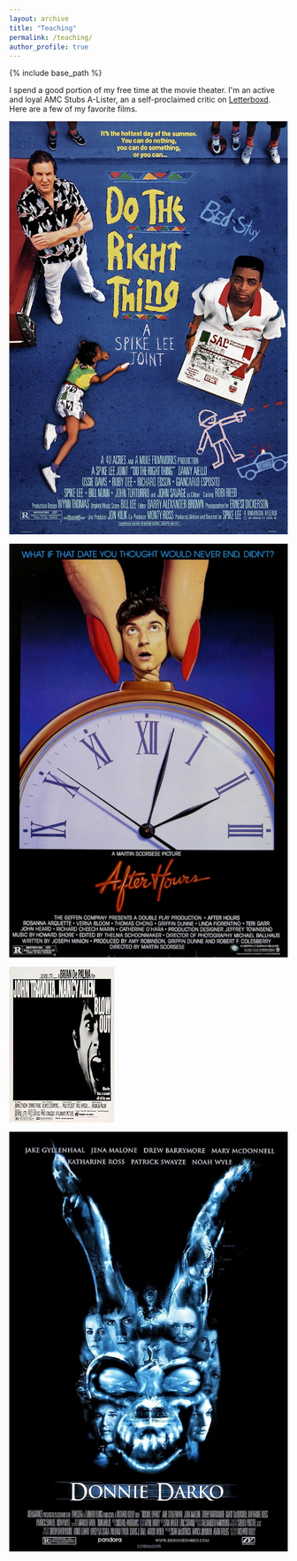 ```yaml
---
layout: archive
title: "Teaching"
permalink: /teaching/
author_profile: true
---
```


{% include base_path %}

I spend a good portion of my free time at the movie theater. I'm an active and loyal AMC Stubs A-Lister, an a self-proclaimed critic on [Letterboxd](https://letterboxd.com/ajcutuli/). Here are a few of my favorite films.

![Do the Right Thing](/images/dotherightthing.jpg)

![After Hours](/images/afterhours.jpg)

![Blow Out](/images/blowout.jpg)

![Donnie Darko](/images/donniedarko.jpg)